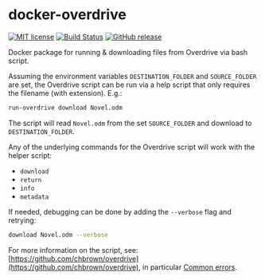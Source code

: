 # docker-overdrive

[![MIT license][license image]][license link]
[![Build Status][build image]][build link]
[![GitHub release][github image]][github link]

Docker package for running & downloading files from Overdrive via bash script.

Assuming the environment variables `DESTINATION_FOLDER` and `SOURCE_FOLDER`
are set, the Overdrive script can be run via a help script that only requires
the filename (with extension). E.g.:

```sh
run-overdrive download Novel.odm
```

The script will read `Novel.odm` from the set `SOURCE_FOLDER` and download
to `DESTINATION_FOLDER`.

Any of the underlying commands for the Overdrive script will work with the
helper script:

* `download`
* `return`
* `info`
* `metadata`

If needed, debugging can be done by adding the `--verbose` flag and retrying:

```sh
download Novel.odm --verbose
```

For more information on the script, see: [https://github.com/chbrown/overdrive](https://github.com/chbrown/overdrive),
in particular [Common errors](https://github.com/chbrown/overdrive#common-errors).

[license image]: https://img.shields.io/badge/License-MIT-blue.svg
[license link]: https://github.com/gtronset/docker-overdrive/blob/main/LICENSE
[build image]: https://github.com/gtronset/docker-overdrive/actions/workflows/build-release.yaml/badge.svg
[build link]: https://github.com/gtronset/docker-overdrive/actions/workflows/build-release.yaml
[github image]: https://img.shields.io/github/release/gtronset/docker-overdrive.svg
[github link]: https://github.com/gtronset/docker-overdrive/releases